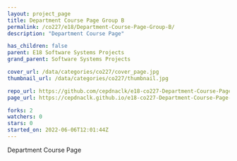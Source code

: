```yaml
---
layout: project_page
title: Department Course Page Group B
permalink: /co227/e18/Department-Course-Page-Group-B/
description: "Department Course Page"

has_children: false
parent: E18 Software Systems Projects
grand_parent: Software Systems Projects

cover_url: /data/categories/co227/cover_page.jpg
thumbnail_url: /data/categories/co227/thumbnail.jpg

repo_url: https://github.com/cepdnaclk/e18-co227-Department-Course-Page-Group-B
page_url: https://cepdnaclk.github.io/e18-co227-Department-Course-Page-Group-B

forks: 2
watchers: 0
stars: 0
started_on: 2022-06-06T12:01:44Z
---
```

Department Course Page

